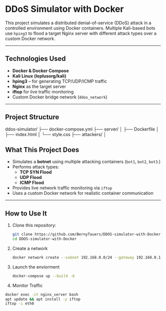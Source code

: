 #  DDoS Simulator with Docker

This project simulates a distributed denial-of-service (DDoS) attack in a controlled environment using Docker containers. Multiple Kali-based bots use `hping3` to flood a target Nginx server with different attack types over a custom Docker network.

---

## Technologies Used

-  **Docker & Docker Compose**
-  **Kali Linux (leplusorg/kali)**
-  **hping3** – for generating TCP/UDP/ICMP traffic
-  **Nginx** as the target server
-  **iftop** for live traffic monitoring
-  Custom Docker bridge network (`ddos_network`)

---

##  Project Structure

ddos-simulator/ ├── docker-compose.yml ├── server/ │ ├── Dockerfile │ ├── index.html │ └── style.css ├── attackers/ │


##  What This Project Does

- Simulates a **botnet** using multiple attacking containers (`bot1`, `bot2`, `bot3`.)
- Performs attack types:
  -  **TCP SYN Flood**
  -  **UDP Flood**
  -  **ICMP Flood**
- Provides live network traffic monitoring via `iftop`
- Uses a custom Docker network for realistic container communication
  

---

##  How to Use It

1. Clone this repository:
   ```bash
   git clone https://github.com/BernyTauers/DDOS-simulator-with-Docker.git
   cd DDOS-simulator-with-Docker
   ```

2. Create a network
   ```bash
   docker network create --subnet 192.168.0.0/24 --gateway 192.168.0.1 ddos_network
   ```
3. Launch the enviorment
   ```bash
   docker-compose up --build -d
   ```
4. Monitor Traffic
```bash
docker exec -it nginx_server bash
apt update && apt install -y iftop
iftop -i eth0
```
